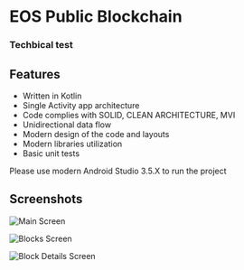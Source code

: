 # EOS Public Blockchain
### Techbical test

## Features

* Written in Kotlin
* Single Activity app architecture
* Code complies with SOLID, CLEAN ARCHITECTURE, MVI
* Unidirectional data flow
* Modern design of the code and layouts
* Modern libraries utilization
* Basic unit tests

Please use modern Android Studio 3.5.X to run the project

## Screenshots

![Main Screen](https://user-images.githubusercontent.com/5222190/72800894-53a62080-3c83-11ea-9ed1-751018174c28.png)

![Blocks Screen](https://user-images.githubusercontent.com/5222190/72801219-00809d80-3c84-11ea-9ea5-03502e927914.png)

![Block Details Screen](https://user-images.githubusercontent.com/5222190/72801585-c49a0800-3c84-11ea-82af-9ad81a83376d.png)

